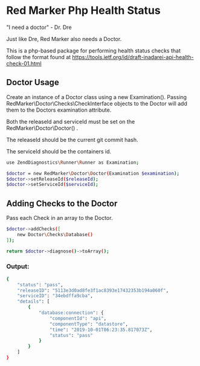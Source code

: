 # Red Marker Php Health Status

"I need a doctor" - Dr. Dre

Just like Dre, Red Marker also needs a Doctor.

This is a php-based package for performing health status checks that follow the format found  at https://tools.ietf.org/id/draft-inadarei-api-health-check-01.html

## Doctor Usage

Create an instance of a Doctor class using a new Examination(). 
Passing RedMarker\Doctor\Checks\CheckInterface objects to the Doctor will add them to the Doctors examination attribute.


Both the releaseId and serviceId must be set on the RedMarker\Doctor\Doctor() .

The releaseId should be the current git commit hash.

The serviceId should be the containers id.

``` bash
use ZendDiagnostics\Runner\Runner as Examination;

$doctor = new RedMarker\Doctor\Doctor(Examination $examination);
$doctor->setReleaseId($releaseId);
$doctor->setServiceId($serviceId);
```

## Adding Checks to the Doctor

Pass each Check in an array to the Doctor.

``` bash
$doctor->addChecks([ 
    new Doctor\Checks\Database()
]);

return $doctor->diagnose()->toArray();
```

### Output:
``` bash
{
    "status": "pass",
    "releaseID": "5113e3d0ad8fe3f1ac8393e17432353b194a060f",
    "serviceID": "34ebdffa9cba",
    "details": [
        {
            "database:connection": {
                "componentId": "api",
                "componentType": "datastore",
                "time": "2019-10-01T06:23:35.817073Z",
                "status": "pass"
            }
        }
    ]
}